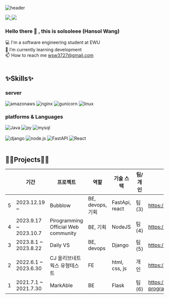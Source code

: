 <div align="left">

![header](https://capsule-render.vercel.app/api?type=waving&color=gradient&height=300&section=header&text=hansol&fontSize=70)


<a href="https://wsw3727.tistory.com/" target="_blank">
 <img src="https://img.shields.io/badge/Tistory-000000?style=flat-square&logo=Tistory&logoColor=white"/>
</a>

<a href="mailto:wsw3727@gmail.com">
 <img src="https://img.shields.io/badge/Gmail-EA4335?style=flat-square&logo=Gmail&logoColor=white"/>
</a>

### Hello there 👋 , this is solsoleee (Hansol Wang)
 💻 I'm a software engineering student at EWU <br>
 🌱 I’m currently learning development <br>
 📫 How to reach me wsw3727@gmail.com <br>
<br>

## ✨Skills✨

### server
![amazonaws](https://img.shields.io/badge/amazonaws-232F3E?style=flat-square&logo=amazonaws&logoColor=white) 
![nginx](https://img.shields.io/badge/nginx-009639?style=flat-square&logo=nginx&logoColor=white) 
![gunicorn](https://img.shields.io/badge/gunicorn-499848?style=flat-square&logo=gunicorn&logoColor=white) 
![linux](https://img.shields.io/badge/linux-FCC624?style=flat-square&logo=linux&logoColor=white)
<br>

### platforms & Languages
![Java](https://img.shields.io/badge/Java-007396?style=flat-square&logo=Java&logoColor=white) 
![py](https://img.shields.io/badge/Python-3766AB?style=flat-square&logo=Python&logoColor=white)
![mysql](https://img.shields.io/badge/mysql-4479A1?style=flat-square&logo=mysql&logoColor=white)
<br>
<br>
![django](https://img.shields.io/badge/django-092E20?style=flat-square&logo=django&logoColor=white)
![node.js](https://img.shields.io/badge/node.js-339933?style=flat-square&logo=node.js&logoColor=white)
![FastAPI](https://img.shields.io/badge/FastAPI-009688?style=flat-square&logo=node.js&logoColor=white)
![React](https://img.shields.io/badge/React-61DAFB?style=flat-square&logo=node.js&logoColor=white)
<br>
<br>


## 👩‍💻Projects👩‍💻
| | 기간 | 프로젝트 | 역할 | 기술 스택 | 팀/개인 | Repo | 
| --- | --- | --- | --- | --- | --- | --- |
| 5 | 2023.12.19 ~ | Bubblow | BE, devops, 기획 | FastApi, react | 팀(3) | https://github.com/Bubblow |
| 4 | 2023.9.17 ~ 2023.10.7 | Pirogramming Official Web community | BE, 기획 | NodeJS | 팀(4) | https://github.com/Pironeer-1/PiroSquare |
| 3 | 2023.8.1 ~ 2023.8.22		| Daily VS | BE, devops | Django | 팀(5) | https://github.com/DAILY-VS/DailyVS_server |
| 2 | 2022.6.1 ~ 2023.6.30		| CJ 올리브네트웍스 유형테스트 | FE | html, css, js | 개인 | https://github.com/solsoleee/CJ_UNIT_TypeTest |
| 1 | 2021.7.1 ~ 2021.7.30		| MarkAble | BE | Flask | 팀(6) | https://github.com/2021-summer-program/MarkAble |
